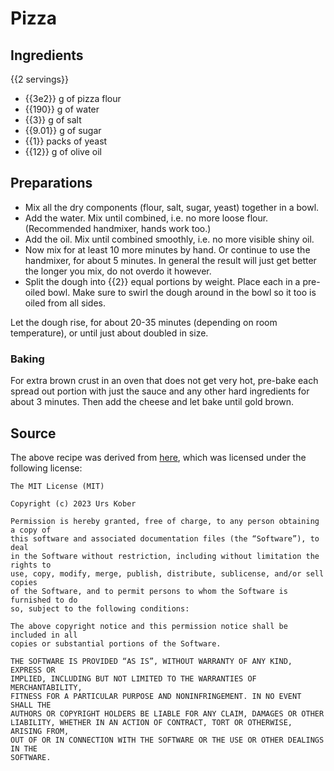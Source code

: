 # Pizza

## Ingredients

{{2 servings}}

- {{3e2}} g of pizza flour
- {{190}} g of water
- {{3}} g of salt
- {{9.01}} g of sugar
- {{1}} packs of yeast
- {{12}} g of olive oil

## Preparations

- Mix all the dry components (flour, salt, sugar, yeast) together in a bowl.
- Add the water. Mix until combined, i.e. no more loose flour. (Recommended
  handmixer, hands work too.)
- Add the oil. Mix until combined smoothly, i.e. no more visible shiny oil.
- Now mix for at least 10 more minutes by hand. Or continue to use the
  handmixer, for about 5 minutes. In general the result will just get better the
  longer you mix, do not overdo it however.
- Split the dough into {{2}} equal portions by weight. Place each in a pre-oiled
  bowl. Make sure to swirl the dough around in the bowl so it too is oiled from
  all sides.

Let the dough rise, for about 20-35 minutes (depending on room temperature), or
until just about doubled in size.

### Baking

For extra brown crust in an oven that does not get very hot, pre-bake each
spread out portion with just the sauce and any other hard ingredients for about
3 minutes. Then add the cheese and let bake until gold brown.

## Source

The above recipe was derived from
[here](https://github.com/RememberOfLife/foodstuff/blob/48e2bcf2de005973caae8dfe0b312f836f7bb4ff/pizza.html),
which was licensed under the following license:

```
The MIT License (MIT)

Copyright (c) 2023 Urs Kober

Permission is hereby granted, free of charge, to any person obtaining a copy of
this software and associated documentation files (the “Software”), to deal
in the Software without restriction, including without limitation the rights to
use, copy, modify, merge, publish, distribute, sublicense, and/or sell copies
of the Software, and to permit persons to whom the Software is furnished to do
so, subject to the following conditions:

The above copyright notice and this permission notice shall be included in all
copies or substantial portions of the Software.

THE SOFTWARE IS PROVIDED “AS IS”, WITHOUT WARRANTY OF ANY KIND, EXPRESS OR
IMPLIED, INCLUDING BUT NOT LIMITED TO THE WARRANTIES OF MERCHANTABILITY,
FITNESS FOR A PARTICULAR PURPOSE AND NONINFRINGEMENT. IN NO EVENT SHALL THE
AUTHORS OR COPYRIGHT HOLDERS BE LIABLE FOR ANY CLAIM, DAMAGES OR OTHER
LIABILITY, WHETHER IN AN ACTION OF CONTRACT, TORT OR OTHERWISE, ARISING FROM,
OUT OF OR IN CONNECTION WITH THE SOFTWARE OR THE USE OR OTHER DEALINGS IN THE
SOFTWARE.
```
